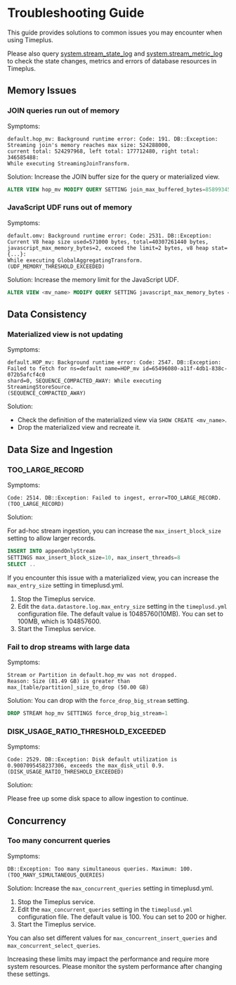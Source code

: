 # Troubleshooting Guide
This guide provides solutions to common issues you may encounter when using Timeplus.

Please also query [system.stream_state_log](/system-stream-state-log) and [system.stream_metric_log](/system-stream-metric-log) to check the state changes, metrics and errors of database resources in Timeplus.

## Memory Issues

### JOIN queries run out of memory

Symptoms:
```
default.hop_mv: Background runtime error: Code: 191. DB::Exception:
Streaming join's memory reaches max size: 524288000,
current total: 524297968, left total: 177712480, right total: 346585488:
While executing StreamingJoinTransform.
```

Solution:
Increase the JOIN buffer size for the query or materialized view.

```sql
ALTER VIEW hop_mv MODIFY QUERY SETTING join_max_buffered_bytes=8589934592
```

### JavaScript UDF runs out of memory

Symptoms:
```
default.omv: Background runtime error: Code: 2531. DB::Exception:
Current V8 heap size used=571000 bytes, total=40307261440 bytes,
javascript_max_memory_bytes=2, exceed the limit=2 bytes, v8 heap stat={...}:
While executing GlobalAggregatingTransform. (UDF_MEMORY_THRESHOLD_EXCEEDED)
```

Solution:
Increase the memory limit for the JavaScript UDF.

```sql
ALTER VIEW <mv_name> MODIFY QUERY SETTING javascript_max_memory_bytes = 10485760000
```

## Data Consistency

### Materialized view is not updating

Symptoms:
```
default.HOP_mv: Background runtime error: Code: 2547. DB::Exception:
Failed to fetch for ns=default name=HOP_mv id=65496080-a11f-4db1-838c-072b5afcf4c0
shard=0, SEQUENCE_COMPACTED_AWAY: While executing StreamingStoreSource.
(SEQUENCE_COMPACTED_AWAY)
```

Solution:
* Check the definition of the materialized view via `SHOW CREATE <mv_name>`.
* Drop the materialized view and recreate it.

## Data Size and Ingestion

### TOO_LARGE_RECORD
Symptoms:
```
Code: 2514. DB::Exception: Failed to ingest, error=TOO_LARGE_RECORD. (TOO_LARGE_RECORD)
```

Solution:

For ad-hoc stream ingestion, you can increase the `max_insert_block_size` setting to allow larger records.

```sql
INSERT INTO appendOnlyStream
SETTINGS max_insert_block_size=10, max_insert_threads=8
SELECT ..
```

If you encounter this issue with a materialized view, you can increase the `max_entry_size` setting in timeplusd.yml.
 1. Stop the Timeplus service.
 2. Edit the `data.datastore.log.max_entry_size` setting in the `timeplusd.yml` configuration file. The default value is 10485760(10MB). You can set to 100MB, which is 104857600.
 3. Start the Timeplus service.

### Fail to drop streams with large data
Symptoms:
```
Stream or Partition in default.hop_mv was not dropped.
Reason: Size (81.49 GB) is greater than max_[table/partition]_size_to_drop (50.00 GB)
```

Solution:
You can drop with the `force_drop_big_stream` setting.

```sql
DROP STREAM hop_mv SETTINGS force_drop_big_stream=1
```

### DISK_USAGE_RATIO_THRESHOLD_EXCEEDED
Symptoms:
```
Code: 2529. DB::Exception: Disk default utilization is 0.9007095458237306, exceeds the max_disk_util 0.9. (DISK_USAGE_RATIO_THRESHOLD_EXCEEDED)
```
Solution:

Please free up some disk space to allow ingestion to continue.

## Concurrency

### Too many concurrent queries
Symptoms:
```
DB::Exception: Too many simultaneous queries. Maximum: 100.
(TOO_MANY_SIMULTANEOUS_QUERIES)
```

Solution:
Increase the `max_concurrent_queries` setting in timeplusd.yml.

 1. Stop the Timeplus service.
 2. Edit the `max_concurrent_queries` setting in the `timeplusd.yml` configuration file. The default value is 100. You can set to 200 or higher.
 3. Start the Timeplus service.

You can also set different values for `max_concurrent_insert_queries` and `max_concurrent_select_queries`.

Increasing these limits may impact the performance and require more system resources. Please monitor the system performance after changing these settings.
